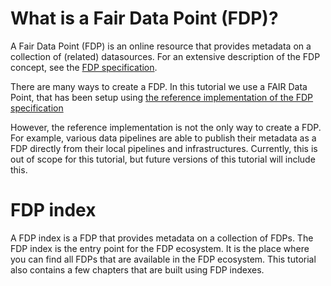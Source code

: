 What is a Fair Data Point (FDP)?
===============================
A Fair Data Point (FDP) is an online resource that provides metadata on a collection of (related) datasources.
For an extensive description of the FDP concept, see the [FDP specification](https://specs.fairdatapoint.org/).

There are many ways to create a FDP. In this tutorial we use a FAIR Data Point, that has been setup using
[the reference implementation of the FDP specification](https://fairdatapoint.readthedocs.io/en/latest/)

However, the reference implementation is not the only way to create a FDP. For example, various data pipelines are able to
publish their metadata as a FDP directly from their local pipelines and infrastructures. Currently, this is out of scope
for this tutorial, but future versions of this tutorial will include this.

# FDP index
A FDP index is a FDP that provides metadata on a collection of FDPs. The FDP index is the entry point for the FDP ecosystem.
It is the place where you can find all FDPs that are available in the FDP ecosystem.
This tutorial also contains a few chapters that are built using FDP indexes.